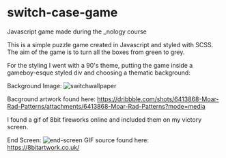 # switch-case-game
Javascript game made during the _nology course

This is a simple puzzle game created in Javascript and styled with SCSS. The aim of the game is to turn all the boxes from green to grey.

For the styling I went with a 90's theme, putting the game inside a gameboy-esque styled div and choosing a thematic background:

Background Image:
![switchwallpaper](https://user-images.githubusercontent.com/63235971/108844443-0c9c0480-75d4-11eb-832d-d8fbb33f8bbc.jpg)

Bacground artwork found here: https://dribbble.com/shots/6413868-Moar-Rad-Patterns/attachments/6413868-Moar-Rad-Patterns?mode=media

I found a gif of 8bit fireworks online and included them on my victory screen.  

End Screen:
![end-screen](https://user-images.githubusercontent.com/63235971/108843946-50dad500-75d3-11eb-8067-5a16fb73467d.jpg)
GIF source found here: https://8bitartwork.co.uk/
